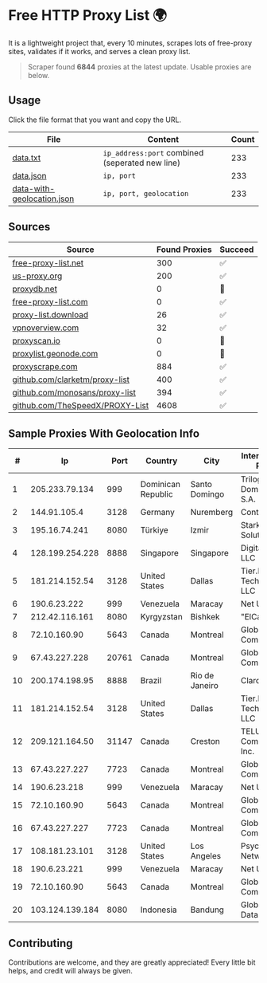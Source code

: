 
# Free HTTP Proxy List 🌍

It is a lightweight project that, every 10 minutes, scrapes lots of free-proxy sites, validates if it works, and serves a clean proxy list.


> Scraper found **6844** proxies at the latest update. Usable proxies are below.

## Usage

Click the file format that you want and copy the URL.


|File|Content|Count|
|----|-------|-----|
|[data.txt](https://raw.githubusercontent.com/themiralay/Proxy-List-World/master/data.txt)|`ip_address:port` combined (seperated new line)|233|
|[data.json](https://raw.githubusercontent.com/themiralay/Proxy-List-World/master/data.json)|`ip, port`|233|
|[data-with-geolocation.json](https://raw.githubusercontent.com/themiralay/Proxy-List-World/master/data-with-geolocation.json)|`ip, port, geolocation`|233|

## Sources

|Source|Found Proxies|Succeed|
|------|-------------|-------|
|[free-proxy-list.net](https://free-proxy-list.net)|300|✅|
|[us-proxy.org](https://www.us-proxy.org)|200|✅|
|[proxydb.net](http://proxydb.net)|0|🚫|
|[free-proxy-list.com](https://free-proxy-list.com/?page=&port=&type%5B%5D=http&type%5B%5D=https&up_time=0&search=Search)|0|✅|
|[proxy-list.download](https://www.proxy-list.download/HTTP)|26|✅|
|[vpnoverview.com](https://vpnoverview.com/privacy/anonymous-browsing/free-proxy-servers)|32|✅|
|[proxyscan.io](https://www.proxyscan.io)|0|🚫|
|[proxylist.geonode.com](https://proxylist.geonode.com/api/proxy-list?limit=300&page=1&sort_by=lastChecked&sort_type=desc&protocols=http,https)|0|🚫|
|[proxyscrape.com](https://api.proxyscrape.com/v2/?request=displayproxies&protocol=http&timeout=10000&country=all&ssl=all&anonymity=all)|884|✅|
|[github.com/clarketm/proxy-list](https://raw.githubusercontent.com/clarketm/proxy-list/master/proxy-list-raw.txt)|400|✅|
|[github.com/monosans/proxy-list](https://raw.githubusercontent.com/monosans/proxy-list/main/proxies/http.txt)|394|✅|
|[github.com/TheSpeedX/PROXY-List](https://raw.githubusercontent.com/TheSpeedX/PROXY-List/master/http.txt)|4608|✅|


## Sample Proxies With Geolocation Info

|#|Ip|Port|Country|City|Internet Service Provider|
|-|--|----|-------|----|-------------------------|
|1|205.233.79.134|999|Dominican Republic|Santo Domingo|Trilogy Dominicana, S.A.|
|2|144.91.105.4|3128|Germany|Nuremberg|Contabo GmbH|
|3|195.16.74.241|8080|Türkiye|Izmir|Stark Industries Solutions LTD|
|4|128.199.254.228|8888|Singapore|Singapore|DigitalOcean, LLC|
|5|181.214.152.54|3128|United States|Dallas|Tier.Net Technologies LLC|
|6|190.6.23.222|999|Venezuela|Maracay|Net Uno|
|7|212.42.116.161|8080|Kyrgyzstan|Bishkek|"ElCat" Ltd.|
|8|72.10.160.90|5643|Canada|Montreal|GloboTech Communications|
|9|67.43.227.228|20761|Canada|Montreal|GloboTech Communications|
|10|200.174.198.95|8888|Brazil|Rio de Janeiro|Claro S.A|
|11|181.214.152.54|3128|United States|Dallas|Tier.Net Technologies LLC|
|12|209.121.164.50|31147|Canada|Creston|TELUS Communications Inc.|
|13|67.43.227.227|7723|Canada|Montreal|GloboTech Communications|
|14|190.6.23.218|999|Venezuela|Maracay|Net Uno|
|15|72.10.160.90|5643|Canada|Montreal|GloboTech Communications|
|16|67.43.227.227|7723|Canada|Montreal|GloboTech Communications|
|17|108.181.23.101|3128|United States|Los Angeles|Psychz Networks|
|18|190.6.23.221|999|Venezuela|Maracay|Net Uno|
|19|72.10.160.90|5643|Canada|Montreal|GloboTech Communications|
|20|103.124.139.184|8080|Indonesia|Bandung|Global Media Data Prima|



## Contributing

Contributions are welcome, and they are greatly appreciated! Every
little bit helps, and credit will always be given.

